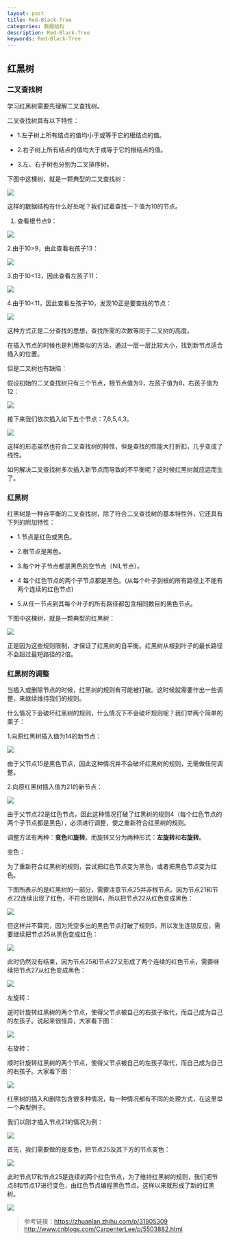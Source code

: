 ```yaml
---
layout: post
title: Red-Black-Tree
categories: 数据结构
description: Red-Black-Tree
keywords: Red-Black-Tree
---
```


## 红黑树

### 二叉查找树

学习红黑树需要先理解二叉查找树。

二叉查找树具有以下特性：

* 1.左子树上所有结点的值均小于或等于它的根结点的值。

* 2.右子树上所有结点的值均大于或等于它的根结点的值。

* 3.左、右子树也分别为二叉排序树。

下图中这棵树，就是一颗典型的二叉查找树：

![](/images/blog/2018-03-12-Red-Black-Tree/Red_Black_Tree_001.jpg)

这样的数据结构有什么好处呢？我们试着查找一下值为10的节点。

1. 查看根节点9：

![](/images/blog/2018-03-12-Red-Black-Tree/Red_Black_Tree_002.jpg)

2.由于10>9，由此查看右孩子13：

![](/images/blog/2018-03-12-Red-Black-Tree/Red_Black_Tree_003.jpg)

3.由于10<13，因此查看左孩子11：

![](/images/blog/2018-03-12-Red-Black-Tree/Red_Black_Tree_004.jpg)

4.由于10<11，因此查看左孩子10，发现10正是要查找的节点：

![](/images/blog/2018-03-12-Red-Black-Tree/Red_Black_Tree_005.jpg)

这种方式正是二分查找的思想，查找所需的次数等同于二叉树的高度。

在插入节点的时候也是利用类似的方法，通过一层一层比较大小，找到新节点适合插入的位置。

但是二叉树也有缺陷：

假设初始的二叉查找树只有三个节点，根节点值为9，左孩子值为8，右孩子值为12：

![](/images/blog/2018-03-12-Red-Black-Tree/Red_Black_Tree_006.jpg)

接下来我们依次插入如下五个节点：7,6,5,4,3。

![](/images/blog/2018-03-12-Red-Black-Tree/Red_Black_Tree_007.jpg)

这样的形态虽然也符合二叉查找树的特性，但是查找的性能大打折扣，几乎变成了线性。

如何解决二叉查找树多次插入新节点而导致的不平衡呢？这时候红黑树就应运而生了。

### 红黑树

红黑树是一种自平衡的二叉查找树，除了符合二叉查找树的基本特性外，它还具有下列的附加特性：

* 1.节点是红色或黑色。

* 2.根节点是黑色。

* 3.每个叶子节点都是黑色的空节点（NIL节点）。

* 4 每个红色节点的两个子节点都是黑色。(从每个叶子到根的所有路径上不能有两个连续的红色节点)

* 5.从任一节点到其每个叶子的所有路径都包含相同数目的黑色节点。

下图中这棵树，就是一颗典型的红黑树：

![](/images/blog/2018-03-12-Red-Black-Tree/Red_Black_Tree_008.jpg)

正是因为这些规则限制，才保证了红黑树的自平衡。红黑树从根到叶子的最长路径不会超过最短路径的2倍。

### 红黑树的调整

当插入或删除节点的时候，红黑树的规则有可能被打破。这时候就需要作出一些调整，来继续维持我们的规则。

什么情况下会破坏红黑树的规则，什么情况下不会破坏规则呢？我们举两个简单的栗子：

1.向原红黑树插入值为14的新节点：

![](/images/blog/2018-03-12-Red-Black-Tree/Red_Black_Tree_009.jpg)

由于父节点15是黑色节点，因此这种情况并不会破坏红黑树的规则，无需做任何调整。

2.向原红黑树插入值为21的新节点：

![](/images/blog/2018-03-12-Red-Black-Tree/Red_Black_Tree_010.jpg)

由于父节点22是红色节点，因此这种情况打破了红黑树的规则4（每个红色节点的两个子节点都是黑色），必须进行调整，使之重新符合红黑树的规则。

调整方法有两种：**变色**和**旋转**。而旋转又分为两种形式：**左旋转**和**右旋转**。

变色：

为了重新符合红黑树的规则，尝试把红色节点变为黑色，或者把黑色节点变为红色。

下图所表示的是红黑树的一部分，需要注意节点25并非根节点。因为节点21和节点22连续出现了红色，不符合规则4，所以把节点22从红色变成黑色：

![](/images/blog/2018-03-12-Red-Black-Tree/Red_Black_Tree_011.jpg)

但这样并不算完，因为凭空多出的黑色节点打破了规则5，所以发生连锁反应，需要继续把节点25从黑色变成红色：

![](/images/blog/2018-03-12-Red-Black-Tree/Red_Black_Tree_012.jpg)

此时仍然没有结束，因为节点25和节点27又形成了两个连续的红色节点，需要继续把节点27从红色变成黑色：

![](/images/blog/2018-03-12-Red-Black-Tree/Red_Black_Tree_013.jpg)

左旋转：

逆时针旋转红黑树的两个节点，使得父节点被自己的右孩子取代，而自己成为自己的左孩子。说起来很怪异，大家看下图：

![](/images/blog/2018-03-12-Red-Black-Tree/Red_Black_Tree_014.png)

右旋转：

顺时针旋转红黑树的两个节点，使得父节点被自己的左孩子取代，而自己成为自己的右孩子。大家看下图：

![](/images/blog/2018-03-12-Red-Black-Tree/Red_Black_Tree_015.png)

红黑树的插入和删除包含很多种情况，每一种情况都有不同的处理方式，在这里举一个典型例子。

我们以刚才插入节点21的情况为例：

![](/images/blog/2018-03-12-Red-Black-Tree/Red_Black_Tree_016.jpg)

首先，我们需要做的是变色，把节点25及其下方的节点变色：

![](/images/blog/2018-03-12-Red-Black-Tree/Red_Black_Tree_017.jpg)

此时节点17和节点25是连续的两个红色节点，为了维持红黑树的规则，我们把节点8和节点17进行变色，由红色节点编程黑色节点。这样以来就形成了新的红黑树。

![](/images/blog/2018-03-12-Red-Black-Tree/Red_Black_Tree_018.jpg)

> 参考链接：https://zhuanlan.zhihu.com/p/31805309
http://www.cnblogs.com/CarpenterLee/p/5503882.html

